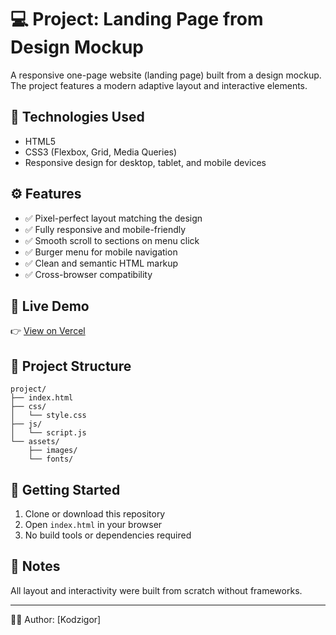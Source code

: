 # 💻 Project: Landing Page from Design Mockup

A responsive one-page website (landing page) built from a design mockup. The project features a
modern adaptive layout and interactive elements.

## 🚀 Technologies Used

- HTML5
- CSS3 (Flexbox, Grid, Media Queries)
- Responsive design for desktop, tablet, and mobile devices

## ⚙️ Features

- ✅ Pixel-perfect layout matching the design
- ✅ Fully responsive and mobile-friendly
- ✅ Smooth scroll to sections on menu click
- ✅ Burger menu for mobile navigation
- ✅ Clean and semantic HTML markup
- ✅ Cross-browser compatibility

## 🔗 Live Demo

👉 [View on Vercel](https://panto-landing-ruby.vercel.app/)

## 📁 Project Structure

```
project/
├── index.html
├── css/
│   └── style.css
├── js/
│   └── script.js
└── assets/
    ├── images/
    └── fonts/
```

## 📝 Getting Started

1. Clone or download this repository
2. Open `index.html` in your browser
3. No build tools or dependencies required

## 📌 Notes

All layout and interactivity were built from scratch without frameworks.

---

🧑‍💻 Author: [Kodzigor]
